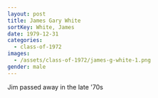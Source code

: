 ```yaml
---
layout: post
title: James Gary White
sortKey: White, James
date: 1979-12-31
categories:
  - class-of-1972
images:
  - /assets/class-of-1972/james-g-white-1.png
gender: male
---
```


Jim passed away in the late '70s
